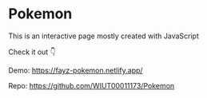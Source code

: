 # Pokemon

This is an interactive page mostly created with JavaScript

Check it out 👇

Demo: https://fayz-pokemon.netlify.app/

Repo: https://github.com/WIUT00011173/Pokemon

